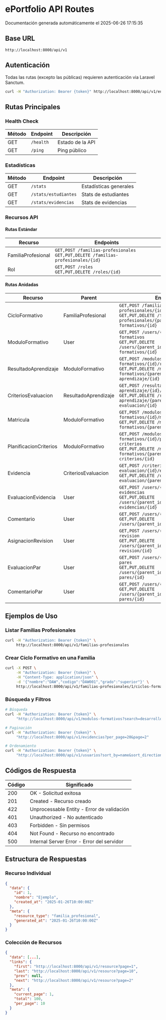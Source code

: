 # ePortfolio API Routes

Documentación generada automáticamente el 2025-06-26 17:15:35

## Base URL

```
http://localhost:8000/api/v1
```

## Autenticación

Todas las rutas (excepto las públicas) requieren autenticación via Laravel Sanctum.

```bash
curl -H "Authorization: Bearer {token}" http://localhost:8000/api/v1/endpoint
```

## Rutas Principales

### Health Check

| Método | Endpoint | Descripción |
|--------|----------|-------------|
| GET | `/health` | Estado de la API |
| GET | `/ping` | Ping público |

### Estadísticas

| Método | Endpoint | Descripción |
|--------|----------|-------------|
| GET | `/stats` | Estadísticas generales |
| GET | `/stats/estudiantes` | Stats de estudiantes |
| GET | `/stats/evidencias` | Stats de evidencias |

### Recursos API

#### Rutas Estándar

| Recurso | Endpoints |
|---------|-----------|
| FamiliaProfesional | `GET,POST /familias-profesionales` <br> `GET,PUT,DELETE /familias-profesionales/{id}` |
| Rol | `GET,POST /roles` <br> `GET,PUT,DELETE /roles/{id}` |

#### Rutas Anidadas

| Recurso | Parent | Endpoints |
|---------|--------|-----------|
| CicloFormativo | FamiliaProfesional | `GET,POST /familias-profesionales/{id}/ciclos-formativos` <br> `GET,PUT,DELETE /familias-profesionales/{parent_id}/ciclos-formativos/{id}` |
| ModuloFormativo | User | `GET,POST /users/{id}/modulos-formativos` <br> `GET,PUT,DELETE /users/{parent_id}/modulos-formativos/{id}` |
| ResultadoAprendizaje | ModuloFormativo | `GET,POST /modulos-formativos/{id}/resultados-aprendizaje` <br> `GET,PUT,DELETE /modulos-formativos/{parent_id}/resultados-aprendizaje/{id}` |
| CriteriosEvaluacion | ResultadoAprendizaje | `GET,POST /resultados-aprendizaje/{id}/criterios-evaluacion` <br> `GET,PUT,DELETE /resultados-aprendizaje/{parent_id}/criterios-evaluacion/{id}` |
| Matricula | ModuloFormativo | `GET,POST /modulos-formativos/{id}/matriculas` <br> `GET,PUT,DELETE /modulos-formativos/{parent_id}/matriculas/{id}` |
| PlanificacionCriterios | ModuloFormativo | `GET,POST /modulos-formativos/{id}/planificacion-criterios` <br> `GET,PUT,DELETE /modulos-formativos/{parent_id}/planificacion-criterios/{id}` |
| Evidencia | CriteriosEvaluacion | `GET,POST /criterios-evaluacion/{id}/evidencias` <br> `GET,PUT,DELETE /criterios-evaluacion/{parent_id}/evidencias/{id}` |
| EvaluacionEvidencia | User | `GET,POST /users/{id}/evaluaciones-evidencias` <br> `GET,PUT,DELETE /users/{parent_id}/evaluaciones-evidencias/{id}` |
| Comentario | User | `GET,POST /users/{id}/comentarios` <br> `GET,PUT,DELETE /users/{parent_id}/comentarios/{id}` |
| AsignacionRevision | User | `GET,POST /users/{id}/asignaciones-revision` <br> `GET,PUT,DELETE /users/{parent_id}/asignaciones-revision/{id}` |
| EvaluacionPar | User | `GET,POST /users/{id}/evaluaciones-pares` <br> `GET,PUT,DELETE /users/{parent_id}/evaluaciones-pares/{id}` |
| ComentarioPar | User | `GET,POST /users/{id}/comentarios-pares` <br> `GET,PUT,DELETE /users/{parent_id}/comentarios-pares/{id}` |

## Ejemplos de Uso

### Listar Familias Profesionales

```bash
curl -H "Authorization: Bearer {token}" \
     http://localhost:8000/api/v1/familias-profesionales
```

### Crear Ciclo Formativo en una Familia

```bash
curl -X POST \
     -H "Authorization: Bearer {token}" \
     -H "Content-Type: application/json" \
     -d '{"nombre":"DAW","codigo":"DAW001","grado":"superior"}' \
     http://localhost:8000/api/v1/familias-profesionales/1/ciclos-formativos
```

### Búsqueda y Filtros

```bash
# Búsqueda
curl -H "Authorization: Bearer {token}" \
     "http://localhost:8000/api/v1/modulos-formativos?search=desarrollo"

# Paginación
curl -H "Authorization: Bearer {token}" \
     "http://localhost:8000/api/v1/evidencias?per_page=20&page=2"

# Ordenamiento
curl -H "Authorization: Bearer {token}" \
     "http://localhost:8000/api/v1/usuarios?sort_by=name&sort_direction=desc"
```

## Códigos de Respuesta

| Código | Significado |
|--------|-------------|
| 200 | OK - Solicitud exitosa |
| 201 | Created - Recurso creado |
| 422 | Unprocessable Entity - Error de validación |
| 401 | Unauthorized - No autenticado |
| 403 | Forbidden - Sin permisos |
| 404 | Not Found - Recurso no encontrado |
| 500 | Internal Server Error - Error del servidor |

## Estructura de Respuestas

### Recurso Individual

```json
{
  "data": {
    "id": 1,
    "nombre": "Ejemplo",
    "created_at": "2025-01-26T10:00:00Z"
  },
  "meta": {
    "resource_type": "familia_profesional",
    "generated_at": "2025-01-26T10:00:00Z"
  }
}
```

### Colección de Recursos

```json
{
  "data": [...],
  "links": {
    "first": "http://localhost:8000/api/v1/resource?page=1",
    "last": "http://localhost:8000/api/v1/resource?page=10",
    "prev": null,
    "next": "http://localhost:8000/api/v1/resource?page=2"
  },
  "meta": {
    "current_page": 1,
    "total": 100,
    "per_page": 10
  }
}
```
